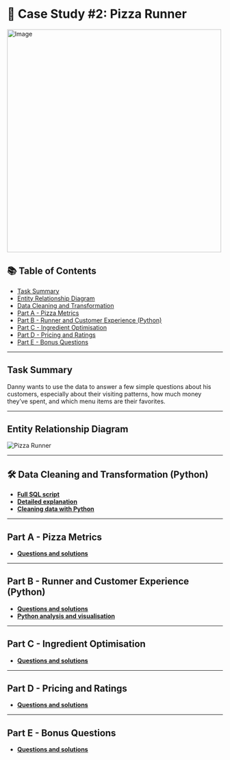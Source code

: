 # 🍕 Case Study #2: Pizza Runner

<img src="https://github.com/user-attachments/assets/c3bf086f-7b94-4286-976a-f4f7eb8dce8c" alt="Image" width="500" height="520">

## 📚 Table of Contents
- [Task Summary](#task-summary)
- [Entity Relationship Diagram](#entity-relationship-diagram)
- [Data Cleaning and Transformation](#data-cleaning)
- [Part A - Pizza Metrics](#part-a---pizza-metrics)
- [Part B - Runner and Customer Experience (Python)](#part-b---runner-and-customer-experience-python)
- [Part C - Ingredient Optimisation](#part-c---ingredient-optimisation)
- [Part D - Pricing and Ratings](#part-d---pricing-and-ratings)
- [Part E - Bonus Questions](#part-e---bonus-questions)

***

## Task Summary
Danny wants to use the data to answer a few simple questions about his customers, especially about their visiting patterns, how much money they’ve spent, and which menu items are their favorites.

***

## Entity Relationship Diagram

![Pizza Runner](https://github.com/katiehuangx/8-Week-SQL-Challenge/assets/81607668/78099a4e-4d0e-421f-a560-b72e4321f530)

***

<a id="data-cleaning"></a>
## 🛠️ Data Cleaning and Transformation (Python)

- **[Full SQL script](https://github.com/nacht29/8-Week-SQL-Challenge/blob/main/Case%20Study%20%232%20-%20Pizza%20Runner/data-cleaning/cleaning.sql)**
- **[Detailed explanation](https://github.com/nacht29/8-Week-SQL-Challenge/blob/main/Case%20Study%20%232%20-%20Pizza%20Runner/data-cleaning/README.md)**
- **[Cleaning data with Python](https://github.com/nacht29/8-Week-SQL-Challenge/tree/main/Case%20Study%20%232%20-%20Pizza%20Runner/python-notebooks/cleaning.ipynb)**
***

## Part A - Pizza Metrics

- **[Questions and solutions](https://github.com/nacht29/8-Week-SQL-Challenge/tree/main/Case%20Study%20%232%20-%20Pizza%20Runner/Part%20A%3A%20Pizza%20Metrics)**

***

## Part B - Runner and Customer Experience (Python)

- **[Questions and solutions](https://github.com/nacht29/8-Week-SQL-Challenge/tree/main/Case%20Study%20%232%20-%20Pizza%20Runner/Part%20B%3A%20Runner%20and%20Customer%20Experience/README.md)**
- **[Python analysis and visualisation](https://github.com/nacht29/8-Week-SQL-Challenge/tree/main/Case%20Study%20%232%20-%20Pizza%20Runner/python-notebooks/cleaning.ipynb)**

***

## Part C - Ingredient Optimisation

- **[Questions and solutions](https://github.com/nacht29/8-Week-SQL-Challenge/tree/main/Case%20Study%20%232%20-%20Pizza%20Runner/Part%20C%3A%20Ingredient%20Optimisation)**

***

## Part D - Pricing and Ratings

- **[Questions and solutions](https://github.com/nacht29/8-Week-SQL-Challenge/tree/main/Case%20Study%20%232%20-%20Pizza%20Runner/Part%20D%3A%20Pricing%20and%20Ratings)**

***

## Part E - Bonus Questions

- **[Questions and solutions](https://github.com/nacht29/8-Week-SQL-Challenge/tree/main/Case%20Study%20%232%20-%20Pizza%20Runner/Part%20E%3A%20Bonus%20Questions)**

